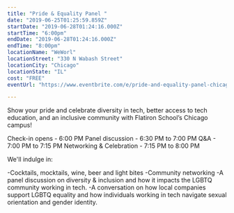 ```yaml
---
title: "Pride & Equality Panel "
date: "2019-06-25T01:25:59.859Z"
startDate: "2019-06-28T01:24:16.000Z"
startTime: "6:00pm"
endDate: "2019-06-28T01:24:16.000Z"
endTime: "8:00pm"
locationName: "WeWorl"
locationStreet: "330 N Wabash Street"
locationCity: "Chicago"
locationState: "IL"
cost: "FREE"
eventUrl: "https://www.eventbrite.com/e/pride-and-equality-panel-chicago-tickets-62799065696"

---
```


Show your pride and celebrate diversity in tech, better access to tech education, and an inclusive community with Flatiron School’s Chicago campus!

Check-in opens - 6:00 PM
Panel discussion - 6:30 PM to 7:00 PM
Q&A - 7:00 PM to 7:15 PM
Networking & Celebration - 7:15 PM to 8:00 PM

We'll indulge in:

-Cocktails, mocktails, wine, beer and light bites
-Community networking
-A panel discussion on diversity & inclusion and how it impacts the LGBTQ community working in tech.
-A conversation on how local companies support LGBTQ equality and how individuals working in tech navigate sexual orientation and gender identity.


